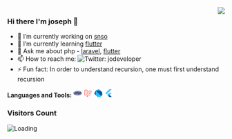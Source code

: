 <img  align='right' src="https://github-readme-stats.vercel.app/api?username=jodeveloper&count_private=true&show_icons=true&title_color=ffffff&icon_color=bb2acf&text_color=daf7dc&bg_color=151515">




### Hi there I'm joseph  👋




- 🔭 I’m currently working on [snso](https://snso.net/)
- 🌱 I’m currently learning [flutter](https://flutter.dev/)
- 💬 Ask me about php - [laravel](http://laravel.com/), [flutter](https://flutter.dev/)
- 📫 How to reach me: ![Twitter: jodeveloper](https://img.shields.io/twitter/follow/jodeveloper?style=social)
- ⚡ Fun fact: In order to understand recursion, one must first understand recursion

**Languages and Tools:** 
<code><img height="20" src="https://raw.githubusercontent.com/github/explore/80688e429a7d4ef2fca1e82350fe8e3517d3494d/topics/php/php.png"></code>
<code><img height="20" src="https://raw.githubusercontent.com/github/explore/80688e429a7d4ef2fca1e82350fe8e3517d3494d/topics/laravel/laravel.png"></code>
<code><img height="20" src="https://raw.githubusercontent.com/github/explore/80688e429a7d4ef2fca1e82350fe8e3517d3494d/topics/dart/dart.png"></code>
<code><img height="20" src="https://raw.githubusercontent.com/github/explore/80688e429a7d4ef2fca1e82350fe8e3517d3494d/topics/flutter/flutter.png"></code>

### Visitors Count
<img align="left" src = "https://profile-counter.glitch.me/jodeveloper/count.svg" alt ="Loading">
